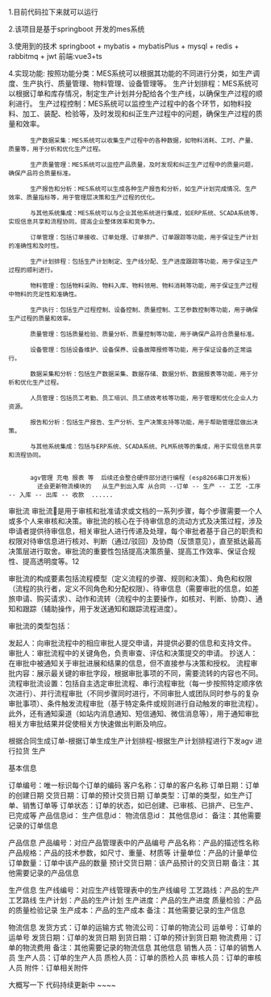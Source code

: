 1.目前代码拉下来就可以运行 

2.该项目是基于springboot 开发的mes系统

3.使用到的技术 springboot + mybatis + mybatisPlus + mysql + redis + rabbitmq + jwt 
          前端:vue3+ts

4.实现功能:
          按照功能分类：MES系统可以根据其功能的不同进行分类，如生产调度、生产执行、质量管理、物料管理、设备管理等。
          生产计划排程：MES系统可以根据订单和库存情况，制定生产计划并分配给各个生产线，以确保生产过程的顺利进行。
          生产过程控制：MES系统可以监控生产过程中的各个环节，如物料投料、加工、装配、检验等，及时发现和纠正生产过程中的问题，确保生产过程的质量和效率。
          
          生产数据采集：MES系统可以收集生产过程中的各种数据，如物料消耗、工时、产量、质量等，用于分析和优化生产过程。
          
          生产质量管理：MES系统可以监控产品质量，及时发现和纠正生产过程中的质量问题，确保产品符合质量标准。
          
          生产报告和分析：MES系统可以生成各种生产报告和分析，如生产计划完成情况、生产效率、质量指标等，用于管理层决策和生产过程的优化。
          
          与其他系统集成：MES系统可以与企业其他系统进行集成，如ERP系统、SCADA系统等，实现信息共享和流程协同，提高企业整体效率和竞争力。
          
          订单管理：包括订单接收、订单处理、订单排产、订单跟踪等功能，用于保证生产计划的准确性和及时性。
          
          生产计划排程：包括生产计划制定、生产线分配、生产进度跟踪等功能，用于保证生产过程的顺利进行。
          
          物料管理：包括物料采购、物料入库、物料领用、物料消耗等功能，用于保证生产过程中物料的充足性和准确性。
          
          生产执行：包括生产过程控制、设备控制、质量控制、工艺参数控制等功能，用于确保生产过程的质量和效率。
          
          质量管理：包括质量检验、质量分析、质量控制等功能，用于确保产品符合质量标准。
          
          设备管理：包括设备维护、设备保养、设备故障报修等功能，用于保证设备的正常运行。
          
          数据采集和分析：包括生产数据采集、数据存储、数据分析、数据报表等功能，用于分析和优化生产过程。
          
          人员管理：包括员工考勤、员工培训、员工绩效考核等功能，用于管理和优化企业人力资源。
          
          报告和分析：包括生产报告、生产分析、生产决策支持等功能，用于帮助管理层做出决策。
          
          与其他系统集成：包括与ERP系统、SCADA系统、PLM系统等的集成，用于实现信息共享和流程协同。
            
          
          agv管理 充电 报表 等  后续还会整合硬件部分进行编程 (esp8266串口开发板)
            还会更新物流模块的   从生产到出入库 从合同 --订单 -- 生产 -- 工艺 -工序 -- 入库 -- 出库 -- 收款  ......

审批流
审批流是用于审核和批准请求或文档的一系列步骤，每个步骤需要一个人或多个人来审核和决策。审批流的核心在于待审信息的流动方式及决策过程，涉及申请者提供待审信息，相关审批人进行传递及处理，每个审批者基于自己的职责和权限对待审信息进行核对、判断（通过/驳回）及协商（反馈意见），直至抵达最高决策层进行取舍。审批流的重要性包括提高决策质量、提高工作效率、保证合规性、提高透明度等。12

审批流的构成要素包括流程模型（定义流程的步骤、规则和决策）、角色和权限（流程的执行者，定义不同角色和分配权限）、待审信息（需要审批的信息，如差旅申请、购买请求）、动作和流转（流程中的主要操作，如核对、判断、协商）、通知和跟踪（辅助操作，用于发送通知和跟踪流程进度）。

审批流的类型包括：

发起人：向审批流程中的相应审批人提交申请，并提供必要的信息和支持文件。
审批人：审批流程中的关键角色，负责审查、评估和决策提交的申请。
抄送人：在审批中被通知关于审批进展和结果的信息，但不直接参与决策和授权。
流程审批内容：展示最关键的审批字段，根据审批事项的不同，需要流转的内容也不同。
流程审批流设置：包括自主选定审批流程、串行流程审批（每一步按照特定顺序依次进行）、并行流程审批（不同步骤同时进行，不同审批人或团队同时参与的复杂审批事项）、条件触发流程审批（基于特定条件或规则进行自动触发的审批流程）。
此外，还有通知渠道（如站内消息通知、短信通知、微信消息等），用于通知审批相关方审批结果并促使相关方快速做出判断及响应。

根据合同生成订单-根据订单生成生产计划排程-根据生产计划排程进行下发agv 进行拉货 生产













基本信息

订单编号：唯一标识每个订单的编码
客户名称：订单的客户名称
订单日期：订单的创建日期
交货日期：订单的预计交货日期
订单类型：订单的类型，如生产订单、销售订单等
订单状态：订单的状态，如已创建、已审核、已排产、已生产、已完成等
产品信息id：
生产信息id：
物流信息id：
其他信息id：
备注：其他需要记录的订单信息

产品信息
产品编号：对应产品管理表中的产品编号
产品名称：产品的描述性名称
产品规格：产品的技术参数，如尺寸、重量、材质等
计量单位：产品的计量单位
订单数量：订单中该产品的数量
预计交货日期：该产品预计的交货日期
备注：其他需要记录的产品信息

生产信息
生产线编号：对应生产线管理表中的生产线编号
工艺路线：产品的生产工艺路线
生产计划：产品的生产计划
生产进度：产品的生产进度
质量检验：产品的质量检验记录
生产成本：产品的生产成本
备注：其他需要记录的生产信息

物流信息
发货方式：订单的运输方式
物流公司：订单的物流公司
运单号：订单的运单号
发货日期：订单的发货日期
到货日期：订单的预计到货日期
物流费用：订单的物流费用
备注：其他需要记录的物流信息
其他信息
销售人员：订单的销售人员
生产人员：订单的生产人员
质检人员：订单的质检人员
审核人员：订单的审核人员
附件：订单相关附件

大概写一下 代码持续更新中 ~~~~
